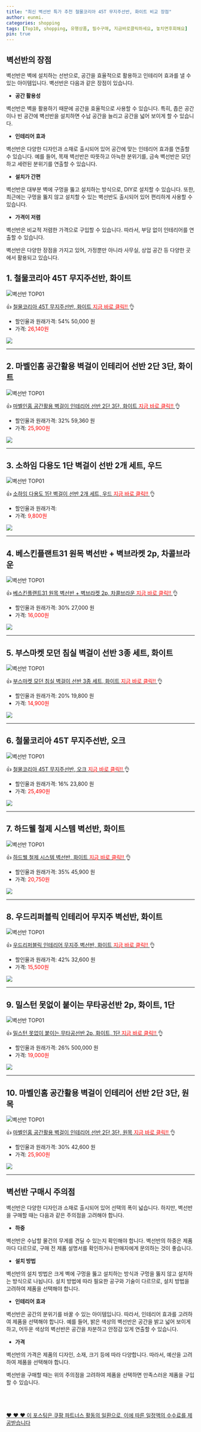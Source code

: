 ```yaml
---
title: "최신 벽선반 특가 추천 철물코리아 45T 무지주선반, 화이트 비교 장점"
author: eunmi.
categories: shopping
tags: [Top10, shopping, 유행상품, 필수구매, 지금바로클릭하세요, 놓치면후회해요]
pin: true
---
```

## 벽선반의 장점

벽선반은 벽에 설치하는 선반으로, 공간을 효율적으로 활용하고 인테리어 효과를 낼 수 있는 아이템입니다. 벽선반은 다음과 같은 장점이 있습니다.

* **공간 활용성**

벽선반은 벽을 활용하기 때문에 공간을 효율적으로 사용할 수 있습니다. 특히, 좁은 공간이나 빈 공간에 벽선반을 설치하면 수납 공간을 늘리고 공간을 넓어 보이게 할 수 있습니다.

* **인테리어 효과**

벽선반은 다양한 디자인과 소재로 출시되어 있어 공간에 맞는 인테리어 효과를 연출할 수 있습니다. 예를 들어, 목재 벽선반은 따뜻하고 아늑한 분위기를, 금속 벽선반은 모던하고 세련된 분위기를 연출할 수 있습니다.

* **설치가 간편**

벽선반은 대부분 벽에 구멍을 뚫고 설치하는 방식으로, DIY로 설치할 수 있습니다. 또한, 최근에는 구멍을 뚫지 않고 설치할 수 있는 벽선반도 출시되어 있어 편리하게 사용할 수 있습니다.

* **가격이 저렴**

벽선반은 비교적 저렴한 가격으로 구입할 수 있습니다. 따라서, 부담 없이 인테리어를 연출할 수 있습니다.

벽선반은 다양한 장점을 가지고 있어, 가정뿐만 아니라 사무실, 상업 공간 등 다양한 곳에서 활용되고 있습니다.

   

## 1. 철물코리아 45T 무지주선반, 화이트

![벽선반 TOP01](https://thumbnail8.coupangcdn.com/thumbnails/remote/230x230ex/image/retail/images/2017/07/20/18/5/68c3a95b-ef59-4f0e-a48c-0368398f40d2.jpg)


👍 [철물코리아 45T 무지주선반, 화이트 <font color=red> 지금 바로 클릭!! </font> ](https://link.coupang.com/re/AFFSDP?lptag=AF3617701&subid=GithubCoopas&pageKey=27752957&traceid=V0-153&itemId=107162876&vendorItemId=3206209362) 👌 


- 할인율과 원래가격: 54%  50,000   원
- 가격: <span style='color:red'>26,140원</span>

[![](/discount_price.png)](https://link.coupang.com/re/AFFSDP?lptag=AF3617701&subid=GithubCoopas&pageKey=27752957&traceid=V0-153&itemId=107162876&vendorItemId=3206209362)

---


   

## 2. 마벨인홈 공간활용 벽걸이 인테리어 선반 2단 3단, 화이트

![벽선반 TOP01](https://thumbnail8.coupangcdn.com/thumbnails/remote/230x230ex/image/vendor_inventory/fcfa/f1a14c06e6594667ebd14a78acd242d58e20f370d56ba9c53d4981fcfe86.jpg)


👍 [마벨인홈 공간활용 벽걸이 인테리어 선반 2단 3단, 화이트 <font color=red> 지금 바로 클릭!! </font> ](https://link.coupang.com/re/AFFSDP?lptag=AF3617701&subid=GithubCoopas&pageKey=6699284406&traceid=V0-153&itemId=15511514217&vendorItemId=82730811744) 👌 


- 할인율과 원래가격: 32%  59,360   원
- 가격: <span style='color:red'>25,900원</span>

[![](/discount_price.png)](https://link.coupang.com/re/AFFSDP?lptag=AF3617701&subid=GithubCoopas&pageKey=6699284406&traceid=V0-153&itemId=15511514217&vendorItemId=82730811744)

---


   

## 3. 소하임 다용도 1단 벽걸이 선반 2개 세트, 우드

![벽선반 TOP01](https://thumbnail8.coupangcdn.com/thumbnails/remote/230x230ex/image/vendor_inventory/07af/1b370840ec5857c09dca6aa5581464fa2ed276ba01489829de76618eb06d.jpg)


👍 [소하임 다용도 1단 벽걸이 선반 2개 세트, 우드 <font color=red> 지금 바로 클릭!! </font> ](https://link.coupang.com/re/AFFSDP?lptag=AF3617701&subid=GithubCoopas&pageKey=5258219998&traceid=V0-153&itemId=7464469725&vendorItemId=75873556793) 👌 


- 할인율과 원래가격: 
- 가격: <span style='color:red'>9,800원</span>

[![](/discount_price.png)](https://link.coupang.com/re/AFFSDP?lptag=AF3617701&subid=GithubCoopas&pageKey=5258219998&traceid=V0-153&itemId=7464469725&vendorItemId=75873556793)

---


   

## 4. 베스킨플랜트31 원목 벽선반 + 벽브라켓 2p, 차콜브라운

![벽선반 TOP01](https://thumbnail7.coupangcdn.com/thumbnails/remote/230x230ex/image/retail/images/2020/10/23/11/3/2315e271-3444-40fc-b5e2-25616977878f.jpg)


👍 [베스킨플랜트31 원목 벽선반 + 벽브라켓 2p, 차콜브라운 <font color=red> 지금 바로 클릭!! </font> ](https://link.coupang.com/re/AFFSDP?lptag=AF3617701&subid=GithubCoopas&pageKey=2286205158&traceid=V0-153&itemId=3929766851&vendorItemId=71914275991) 👌 


- 할인율과 원래가격: 30%  27,000   원
- 가격: <span style='color:red'>16,000원</span>

[![](/discount_price.png)](https://link.coupang.com/re/AFFSDP?lptag=AF3617701&subid=GithubCoopas&pageKey=2286205158&traceid=V0-153&itemId=3929766851&vendorItemId=71914275991)

---


   

## 5. 부스마켓 모던 침실 벽걸이 선반 3종 세트, 화이트

![벽선반 TOP01](https://thumbnail10.coupangcdn.com/thumbnails/remote/230x230ex/image/rs_quotation_api/akopiob8/a137f258bf1e42c4bd27f5734963d8e4.jpg)


👍 [부스마켓 모던 침실 벽걸이 선반 3종 세트, 화이트 <font color=red> 지금 바로 클릭!! </font> ](https://link.coupang.com/re/AFFSDP?lptag=AF3617701&subid=GithubCoopas&pageKey=7116158035&traceid=V0-153&itemId=17804564039&vendorItemId=79811186064) 👌 


- 할인율과 원래가격: 20%  19,800   원
- 가격: <span style='color:red'>14,900원</span>

[![](/discount_price.png)](https://link.coupang.com/re/AFFSDP?lptag=AF3617701&subid=GithubCoopas&pageKey=7116158035&traceid=V0-153&itemId=17804564039&vendorItemId=79811186064)

---


   

## 6. 철물코리아 45T 무지주선반, 오크

![벽선반 TOP01](https://thumbnail6.coupangcdn.com/thumbnails/remote/230x230ex/image/retail/images/2017/07/20/18/4/3d22cfe3-87fc-4169-8930-84aba758960e.jpg)


👍 [철물코리아 45T 무지주선반, 오크 <font color=red> 지금 바로 클릭!! </font> ](https://link.coupang.com/re/AFFSDP?lptag=AF3617701&subid=GithubCoopas&pageKey=27752957&traceid=V0-153&itemId=107162862&vendorItemId=3206209350) 👌 


- 할인율과 원래가격: 16%  23,800   원
- 가격: <span style='color:red'>25,490원</span>

[![](/discount_price.png)](https://link.coupang.com/re/AFFSDP?lptag=AF3617701&subid=GithubCoopas&pageKey=27752957&traceid=V0-153&itemId=107162862&vendorItemId=3206209350)

---


   

## 7. 하드웰 철제 시스템 벽선반, 화이트

![벽선반 TOP01](https://thumbnail6.coupangcdn.com/thumbnails/remote/230x230ex/image/rs_quotation_api/9lxqi038/8890e029d6624ec49395febe5b95e3b4.jpg)


👍 [하드웰 철제 시스템 벽선반, 화이트 <font color=red> 지금 바로 클릭!! </font> ](https://link.coupang.com/re/AFFSDP?lptag=AF3617701&subid=GithubCoopas&pageKey=4968573307&traceid=V0-153&itemId=6593181388&vendorItemId=73887134226) 👌 


- 할인율과 원래가격: 35%  45,900   원
- 가격: <span style='color:red'>20,750원</span>

[![](/discount_price.png)](https://link.coupang.com/re/AFFSDP?lptag=AF3617701&subid=GithubCoopas&pageKey=4968573307&traceid=V0-153&itemId=6593181388&vendorItemId=73887134226)

---


   

## 8. 우드리퍼블릭 인테리어 무지주 벽선반, 화이트

![벽선반 TOP01](https://thumbnail7.coupangcdn.com/thumbnails/remote/230x230ex/image/rs_quotation_api/uomuwoxy/324b576a2e564c9b86dc7cbeb416e1bd.jpg)


👍 [우드리퍼블릭 인테리어 무지주 벽선반, 화이트 <font color=red> 지금 바로 클릭!! </font> ](https://link.coupang.com/re/AFFSDP?lptag=AF3617701&subid=GithubCoopas&pageKey=5262523260&traceid=V0-153&itemId=7480944783&vendorItemId=74771836188) 👌 


- 할인율과 원래가격: 42%  32,600   원
- 가격: <span style='color:red'>15,500원</span>

[![](/discount_price.png)](https://link.coupang.com/re/AFFSDP?lptag=AF3617701&subid=GithubCoopas&pageKey=5262523260&traceid=V0-153&itemId=7480944783&vendorItemId=74771836188)

---


   

## 9. 밀스턴 못없이 붙이는 무타공선반 2p, 화이트, 1단

![벽선반 TOP01](https://thumbnail8.coupangcdn.com/thumbnails/remote/230x230ex/image/retail/images/2023/07/24/12/7/1409c4ec-f2ed-4025-bee8-c8cbc2fbf6ca.jpg)


👍 [밀스턴 못없이 붙이는 무타공선반 2p, 화이트, 1단 <font color=red> 지금 바로 클릭!! </font> ](https://link.coupang.com/re/AFFSDP?lptag=AF3617701&subid=GithubCoopas&pageKey=6838257351&traceid=V0-153&itemId=16253222209&vendorItemId=86670973991) 👌 


- 할인율과 원래가격: 26%  500,000   원
- 가격: <span style='color:red'>19,000원</span>

[![](/discount_price.png)](https://link.coupang.com/re/AFFSDP?lptag=AF3617701&subid=GithubCoopas&pageKey=6838257351&traceid=V0-153&itemId=16253222209&vendorItemId=86670973991)

---


   

## 10. 마벨인홈 공간활용 벽걸이 인테리어 선반 2단 3단, 원목

![벽선반 TOP01](https://thumbnail10.coupangcdn.com/thumbnails/remote/230x230ex/image/vendor_inventory/efb4/cc02d1f891988c6e4919eac97976921ca64c7e0d87aeb642aafb063b4233.jpg)


👍 [마벨인홈 공간활용 벽걸이 인테리어 선반 2단 3단, 원목 <font color=red> 지금 바로 클릭!! </font> ](https://link.coupang.com/re/AFFSDP?lptag=AF3617701&subid=GithubCoopas&pageKey=6699284406&traceid=V0-153&itemId=15511514225&vendorItemId=82730811782) 👌 


- 할인율과 원래가격: 30%  42,600   원
- 가격: <span style='color:red'>25,900원</span>

[![](/discount_price.png)](https://link.coupang.com/re/AFFSDP?lptag=AF3617701&subid=GithubCoopas&pageKey=6699284406&traceid=V0-153&itemId=15511514225&vendorItemId=82730811782)

---
## 벽선반 구매시 주의점

벽선반은 다양한 디자인과 소재로 출시되어 있어 선택의 폭이 넓습니다. 하지만, 벽선반을 구매할 때는 다음과 같은 주의점을 고려해야 합니다.

* **하중**

벽선반은 수납할 물건의 무게를 견딜 수 있는지 확인해야 합니다. 벽선반의 하중은 제품마다 다르므로, 구매 전 제품 설명서를 확인하거나 판매자에게 문의하는 것이 좋습니다.

* **설치 방법**

벽선반의 설치 방법은 크게 벽에 구멍을 뚫고 설치하는 방식과 구멍을 뚫지 않고 설치하는 방식으로 나뉩니다. 설치 방법에 따라 필요한 공구와 기술이 다르므로, 설치 방법을 고려하여 제품을 선택해야 합니다.

* **인테리어 효과**

벽선반은 공간의 분위기를 바꿀 수 있는 아이템입니다. 따라서, 인테리어 효과를 고려하여 제품을 선택해야 합니다. 예를 들어, 밝은 색상의 벽선반은 공간을 밝고 넓어 보이게 하고, 어두운 색상의 벽선반은 공간을 차분하고 안정감 있게 연출할 수 있습니다.

* **가격**

벽선반의 가격은 제품의 디자인, 소재, 크기 등에 따라 다양합니다. 따라서, 예산을 고려하여 제품을 선택해야 합니다.

벽선반을 구매할 때는 위의 주의점을 고려하여 제품을 선택하면 만족스러운 제품을 구입할 수 있습니다.<br><br><br><br><br> [ ❤ ❤ ❤ 이 포스팅은 쿠팡 파트너스 활동의 일환으로, 이에 따른 일정액의 수수료를 제공받습니다](https://link.coupang.com/a/bcEFyh)